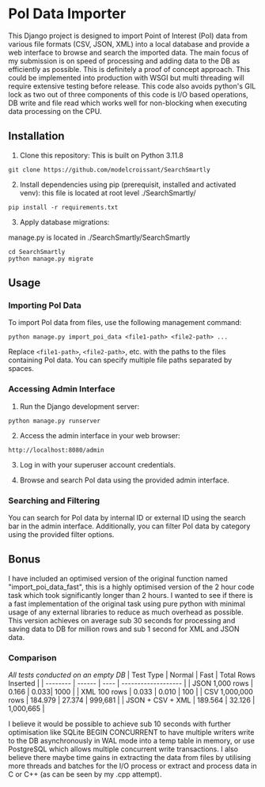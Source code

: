 # PoI Data Importer

This Django project is designed to import Point of Interest (PoI) data from various file formats (CSV, JSON, XML) into a local database and provide a web interface to browse and search the imported data.
The main focus of my submission is on speed of processing and adding data to the DB as efficiently as possible. This is definitely a proof of concept approach. This could be implemented into production with WSGI but multi threading will require extensive testing before release.
This code also avoids python's GIL lock as two out of three components of this code is I/O based operations, DB write and file read which works well for non-blocking when executing data processing on the CPU.

## Installation

1. Clone this repository:
This is built on Python 3.11.8
```
git clone https://github.com/modelcroissant/SearchSmartly
```

2. Install dependencies using pip (prerequisit, installed and activated venv):
this file is located at root level ./SearchSmartly/
```
pip install -r requirements.txt
```

3. Apply database migrations:
   
manage.py is located in ./SearchSmartly/SearchSmartly
```
cd SearchSmartly
python manage.py migrate
```

## Usage

### Importing PoI Data

To import PoI data from files, use the following management command:

```
python manage.py import_poi_data <file1-path> <file2-path> ...
```

Replace `<file1-path>`, `<file2-path>`, etc. with the paths to the files containing PoI data. You can specify multiple file paths separated by spaces.

### Accessing Admin Interface

1. Run the Django development server:

```
python manage.py runserver
```

2. Access the admin interface in your web browser:

```
http://localhost:8080/admin
```

3. Log in with your superuser account credentials.

4. Browse and search PoI data using the provided admin interface.

### Searching and Filtering

You can search for PoI data by internal ID or external ID using the search bar in the admin interface. Additionally, you can filter PoI data by category using the provided filter options.

## Bonus
I have included an optimised version of the original function named "import_poi_data_fast", this is a highly optimised version of the 2 hour code task which took significantly longer than 2 hours. 
I wanted to see if there is a fast implementation of the original task using pure python with minimal usage of any external libraries to reduce as much overhead as possible.
This version achieves on average sub 30 seconds for processing and saving data to DB for million rows and sub 1 second for XML and JSON data.
### Comparison
*All tests conducted on an empty DB*
| Test Type | Normal | Fast | Total Rows Inserted |
| --------  | ------ | ---- | ------------------- |
| JSON 1,000 rows | 0.166 | 0.033| 1000 |
| XML 100 rows | 0.033 | 0.010 | 100 |
| CSV 1,000,000 rows | 184.979 | 27.374 | 999,681 |
| JSON + CSV + XML | 189.564 | 32.126 | 1,000,665 |

I believe it would be possible to achieve sub 10 seconds with further optimisation like SQLite BEGIN CONCURRENT to have multiple writers write to the DB asynchronously in WAL mode into a temp table in memory, or use PostgreSQL which allows multiple concurrent write transactions. I also believe there maybe time gains in extracting the data from files by utilising more threads and batches for the I/O process or extract and process data in C or C++ (as can be seen by my .cpp attempt).
